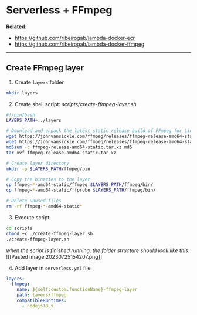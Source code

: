 # Serverless + FFmpeg

**Related:**

- <https://github.com/ribeirogab/lambda-docker-ecr>
- <https://github.com/ribeirogab/lambda-docker-ffmpeg>

---

## Create FFmpeg layer

1. Create `layers` folder

```bash
mkdir layers
```

2. Create shell script:
*scripts/create-ffmpeg-layer.sh*

```bash
#!/bin/bash
LAYERS_PATH=../layers

# Download and unpack the latest static release build of FFmpeg for Linux amd64 from https://johnvansickle.com/ffmpeg/
wget https://johnvansickle.com/ffmpeg/releases/ffmpeg-release-amd64-static.tar.xz
wget https://johnvansickle.com/ffmpeg/releases/ffmpeg-release-amd64-static.tar.xz.md5
md5sum -c ffmpeg-release-amd64-static.tar.xz.md5
tar xvf ffmpeg-release-amd64-static.tar.xz

# Create layer directory
mkdir -p $LAYERS_PATH/ffmpeg/bin

# Copy the binaries to the layer
cp ffmpeg-*-amd64-static/ffmpeg $LAYERS_PATH/ffmpeg/bin/
cp ffmpeg-*-amd64-static/ffprobe $LAYERS_PATH/ffmpeg/bin/

# Delete unused files
rm -rf ffmpeg-*-amd64-static*
```

3. Execute script:

```bash
cd scripts
chmod +x ./create-ffmpeg-layer.sh
./create-ffmpeg-layer.sh
```

*when the script is finished running, the folder structure should look like this:*
![[Pasted image 20230725154207.png]]

4. Add layer in `serverless.yml` file

```yml
layers:
  ffmpeg:
    name: ${self:custom.functionName}-ffmpeg-layer
    path: layers/ffmpeg
    compatibleRuntimes:
      - nodejs18.x
```

